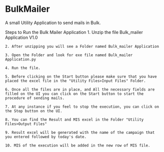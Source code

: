 # BulkMailer
A small Utility Application to send mails in Bulk.

 Steps to Run the Bulk Mailer Application
    1. Unzip the file Bulk_mailer Application V1.0
    
    2. After unzipping you will see a Folder named Bulk_mailer Application
    
    3. Open the Folder and look for exe file named Bulk_mailer Application.py
    
    4. Run the file.
    
    5. Before clicking on the Start button please make sure that you have placed the excel file in the "Utility Files>Input Files" Folder.
    
    6. Once all the files are in place, and All the necessary fields are filled on the UI you can click on the Start button to start the procedure of sending mails.
    
    7. At any instance if you feel to stop the execution, you can click on the Stop button on the UI.
    
    8. You can find the Result and MIS excel in the Folder "Utility Files>Output Files"
    
    9. Result excel will be generated with the name of the campaign that you entered followed by today's date.
    
    10. MIS of the execution will be added in the new row of MIS file.
